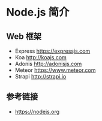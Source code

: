 # Node.js 简介

## Web 框架
* Express https://expressjs.com
* Koa http://koajs.com
* Adonis http://adonisjs.com
* Meteor https://www.meteor.com
* Strapi http://strapi.io

## 参考链接
* https://nodejs.org
